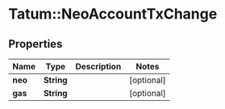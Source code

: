 # Tatum::NeoAccountTxChange

## Properties
Name | Type | Description | Notes
------------ | ------------- | ------------- | -------------
**neo** | **String** |  | [optional] 
**gas** | **String** |  | [optional] 


